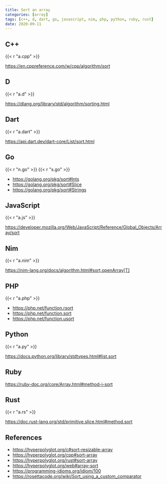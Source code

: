 ```yaml
---
title: Sort an array
categories: [array]
tags: [c++, d, dart, go, javascript, nim, php, python, ruby, rust]
date: 2020-09-11
---
```


## C++

{{< r "a.cpp" >}}

<https://en.cppreference.com/w/cpp/algorithm/sort>

## D

{{< r "a.d" >}}

<https://dlang.org/library/std/algorithm/sorting.html>

## Dart

{{< r "a.dart" >}}

<https://api.dart.dev/dart-core/List/sort.html>

## Go

{{< r "n.go" >}}
{{< r "s.go" >}}

- <https://golang.org/pkg/sort#Ints>
- <https://golang.org/pkg/sort#Slice>
- <https://golang.org/pkg/sort#Strings>

## JavaScript

{{< r "a.js" >}}

<https://developer.mozilla.org/Web/JavaScript/Reference/Global_Objects/Array/sort>

## Nim

{{< r "a.nim" >}}

<https://nim-lang.org/docs/algorithm.html#sort,openArray[T]>

## PHP

{{< r "a.php" >}}

- <https://php.net/function.rsort>
- <https://php.net/function.sort>
- <https://php.net/function.usort>

## Python

{{< r "a.py" >}}

<https://docs.python.org/library/stdtypes.html#list.sort>

## Ruby

<https://ruby-doc.org/core/Array.html#method-i-sort>

## Rust

{{< r "a.rs" >}}

<https://doc.rust-lang.org/std/primitive.slice.html#method.sort>

## References

- <https://hyperpolyglot.org/c#sort-resizable-array>
- <https://hyperpolyglot.org/cpp#sort-array>
- <https://hyperpolyglot.org/rust#sort-array>
- <https://hyperpolyglot.org/web#array-sort>
- <https://programming-idioms.org/idiom/100>
- <https://rosettacode.org/wiki/Sort_using_a_custom_comparator>
